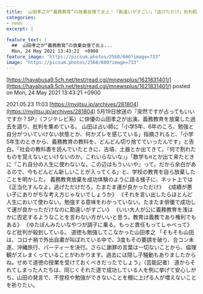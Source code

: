 ```yaml
---
title:  山田孝之が“義務教育”の放棄自慢で炎上！「勘違いがすごい」「逃げただけ」批判殺到  
categories:
- news
excerpt: |
  
feature_text: |
  ##  山田孝之が“義務教育”の放棄自慢で炎上...
  Mon, 24 May 2021 13:43:21  +0900
feature_image: "https://picsum.photos/2560/600?image=733"
image: "https://picsum.photos/2560/600?image=733"
---
```


[https://hayabusa9.5ch.net/test/read.cgi/mnewsplus/1621831401/](https://hayabusa9.5ch.net/test/read.cgi/mnewsplus/1621831401/)
posted on Mon, 24 May 2021 13:43:21  +0900

<!--more-->

2021.05.23 11:03 [https://myjitsu.jp/archives/281804](https://myjitsu.jp/archives/281804) 5月19日放送の『突然ですが占ってもいいですか？SP』（フジテレビ系）に俳優の山田孝之が出演。義務教育を放棄した過去を語り、批判を集めている。 山田は占い師に「小学5年、6年のころ、勉強と自分がついていけない状態とか、何かズレを感じている」指摘されると、「小学5年生のときから、義務教育の教科を、どんどん切り捨てていったんです」と告白。「社会の教科書を読んでいたときに、古墳、土器とか出てきて。『何で割れたものを覚えないといけないのか。これいらないな』」「数学もπとか出て来たときに『これ自分の人生に使わないな。この辺はもういいや』って。だから余白があるので、今もどんどん新しいことが入ってくる」と、学校の教育を自ら放棄したことを明かした。 義務教育放棄を成功体験のように語る様子に、ネット上では 《正当化すんなよ。逃げただけだろ。たまたま運が良かっただけ》 《成績が悪い子にありがちな考え方じゃないでしょうか》 《それを言い出したらほとんど人生において使わない。勉強する意味をわかっていない。たまたま俳優で成功して運が良かっただけなのに勘違いがすごい》 《いい大人が公に義務教育を浅はかに否定するようなことを言わない方がいいと思う。教育は義務であり権利でもある》 《ゆたぼんみたいなやつが調子に乗る。もっと責任もってしゃべって》 など批判が殺到している。 道徳も勉強してこなかった山田孝之 「そもそも山田は、コロナ禍で外出自粛が叫ばれている中で、3度もその要請を破り、合コン未遂、沖縄旅行、パーティーを決行。さらに謝罪の言葉は一切ないことから、倫理観がズレまくっていることがわかります。過去には隠し子騒動もありましたからね。せめて道徳の授業を受けておくべきだったでしょう」（芸能記者） 道からそれてしまった人たちは、同じくそれた道で成功している人を例に挙げて安心しがち。山田の発言で、不登校や勉強ができないことを棚に上げる人が増えないことを祈りたい。
